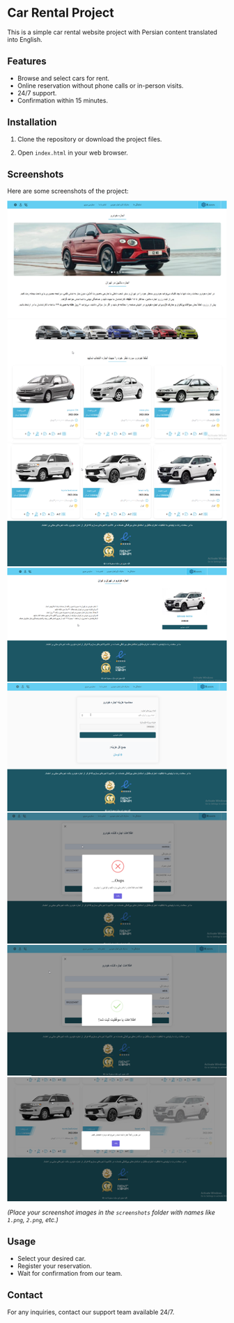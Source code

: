 # Car Rental Project

This is a simple car rental website project with Persian content translated into English.

## Features

- Browse and select cars for rent.
- Online reservation without phone calls or in-person visits.
- 24/7 support.
- Confirmation within 15 minutes.

## Installation

1. Clone the repository or download the project files.

2. Open `index.html` in your web browser.

## Screenshots

Here are some screenshots of the project:

![Project Screenshot 1](screenshots/1.png)  
![Project Screenshot 2](screenshots/2.png)  
![Project Screenshot 3](screenshots/3.png)  
![Project Screenshot 4](screenshots/4.png)  
![Project Screenshot 5](screenshots/5.png)  
![Project Screenshot 6](screenshots/6.png)  
![Project Screenshot 7](screenshots/7.png)  
![Project Screenshot 8](screenshots/8.png)  

*(Place your screenshot images in the `screenshots` folder with names like `1.png`, `2.png`, etc.)*

## Usage

- Select your desired car.
- Register your reservation.
- Wait for confirmation from our team.

## Contact

For any inquiries, contact our support team available 24/7.
